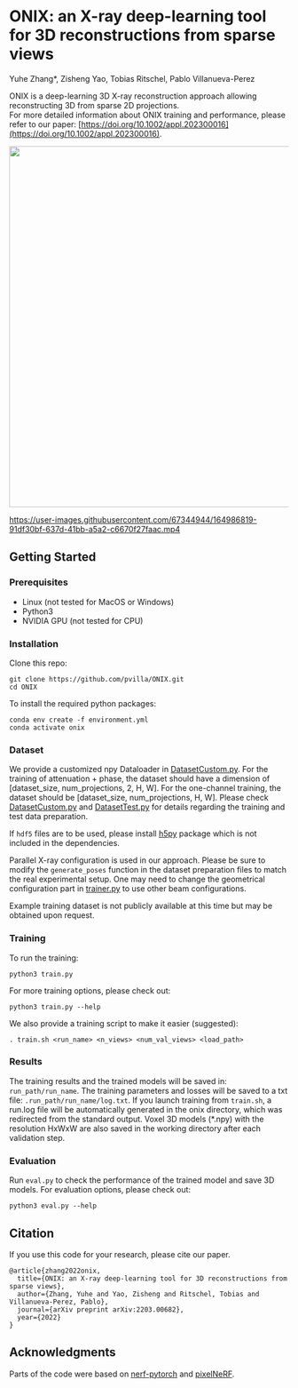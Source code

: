 # ONIX: an X-ray deep-learning tool for 3D reconstructions from sparse views

Yuhe Zhang\*, Zisheng Yao, Tobias Ritschel, Pablo Villanueva-Perez

ONIX is a deep-learning 3D X-ray reconstruction approach allowing reconstructing 3D from sparse 2D projections.  
For more detailed information about ONIX training and performance, please refer to our paper: [https://doi.org/10.1002/appl.202300016](https://doi.org/10.1002/appl.202300016).

<p align="center">
<img src="images/ONIX-Illustration.png" width="650"/>
</p>

https://user-images.githubusercontent.com/67344944/164986819-91df30bf-637d-41bb-a5a2-c6670f27faac.mp4


## Getting Started
### Prerequisites

- Linux (not tested for MacOS or Windows)
- Python3
- NVIDIA GPU (not tested for CPU)

### Installation

Clone this repo:

```
git clone https://github.com/pvilla/ONIX.git
cd ONIX
```
To install the required python packages:

```
conda env create -f environment.yml
conda activate onix
```

### Dataset 

We provide a customized npy Dataloader in [DatasetCustom.py](https://github.com/pvilla/ONIX/blob/master/models/DatasetCustom.py).
For the training of attenuation + phase, the dataset should have a dimension of [dataset_size, num_projections, 2, H, W]. For the one-channel training, the dataset should be [dataset_size, num_projections, H, W]. 
Please check [DatasetCustom.py](https://github.com/pvilla/ONIX/blob/master/models/DatasetCustom.py) and [DatasetTest.py](https://github.com/pvilla/ONIX/blob/master/models/DatasetTest.py) for details regarding the training and test data preparation.

If `hdf5` files are to be used, please install [h5py](https://anaconda.org/anaconda/h5py) package which is not included in the dependencies.

Parallel X-ray configuration is used in our approach. 
Please be sure to modify the `generate_poses` function in the dataset preparation files to match the real experimental setup. 
One may need to change the geometrical configuration part in [trainer.py](https://github.com/pvilla/ONIX/blob/master/models/trainer.py) to use other beam configurations.

Example training dataset is not publicly available at this time but may be obtained upon request.


### Training
To run the training:

`python3 train.py`

For more training options, please check out:

`python3 train.py --help`

We also provide a training script to make it easier (suggested):

`. train.sh <run_name> <n_views> <num_val_views> <load_path>`


### Results
The training results and the trained models will be saved in: `run_path/run_name`.
The training parameters and losses will be saved to a txt file: `.run_path/run_name/log.txt`.
If you launch training from `train.sh`, a run.log file will be automatically generated in the onix directory, which was redirected from the standard output.
Voxel 3D models (\*.npy) with the resolution HxWxW are also saved in the working directory after each validation step. 
 

### Evaluation
Run `eval.py` to check the performance of the trained model and save 3D models. 
For evaluation options, please check out:

`python3 eval.py --help`

## Citation
If you use this code for your research, please cite our paper.
```
@article{zhang2022onix,
  title={ONIX: an X-ray deep-learning tool for 3D reconstructions from sparse views},
  author={Zhang, Yuhe and Yao, Zisheng and Ritschel, Tobias and Villanueva-Perez, Pablo},
  journal={arXiv preprint arXiv:2203.00682},
  year={2022}
}
```
## Acknowledgments
Parts of the code were based on [nerf-pytorch](https://github.com/krrish94/nerf-pytorch) and [pixelNeRF](https://github.com/sxyu/pixel-nerf).
